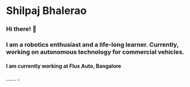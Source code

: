 # Shilpaj Bhalerao
### Hi there! 👋
### I am a robotics enthusiast and a life-long learner. Currently, working on autonomous technology for commercial vehicles.

#### I am currently working at Flux Auto, Bangalore

[<img src="https://github.com/Shilpaj1994/TurtleSim-Sketch/blob/master/docs/linkedin_logo.png?raw=true" alt="LinkedIn Logo" style="zoom: 25%;" />](https://www.linkedin.com/in/shilpaj-bhalerao/)   [<img src="https://github.com/Shilpaj1994/TurtleSim-Sketch/blob/master/docs/youtube_logo.png?raw=true" style="zoom: 35%;">](https://www.youtube.com/channel/UCucf49_Iau18mG5YFFCSpmw?view_as=subscriber)



<!--
- 🔭 I’m currently working on ...
- 🌱 I’m currently learning ...
- 👯 I’m looking to collaborate on ...
- 🤔 I’m looking for help with ...
- 💬 Ask me about ...
- 📫 How to reach me: ...
- 😄 Pronouns: ...
- ⚡ Fun fact: ...
-->
